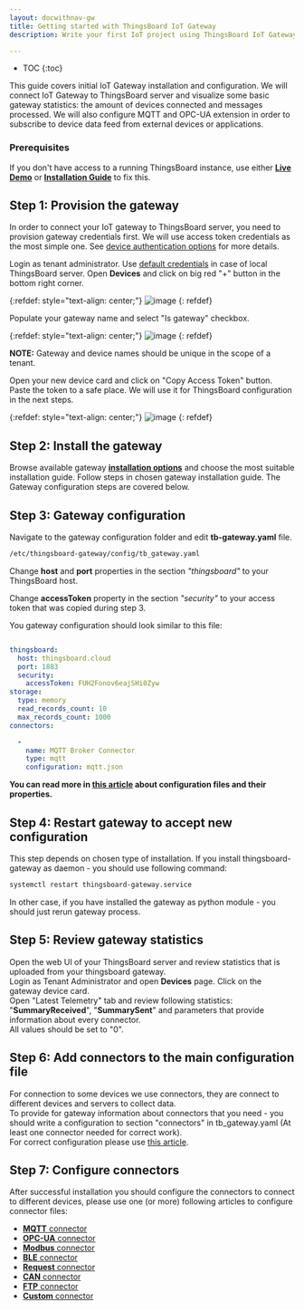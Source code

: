 ```yaml
---
layout: docwithnav-gw
title: Getting started with ThingsBoard IoT Gateway
description: Write your first IoT project using ThingsBoard IoT Gateway

---
```


* TOC
{:toc}

This guide covers initial IoT Gateway installation and configuration.
We will connect IoT Gateway to ThingsBoard server and visualize some basic gateway statistics: the amount of devices connected and messages processed.
We will also configure MQTT and OPC-UA extension in order to subscribe to device data feed from external devices or applications.  


### Prerequisites

If you don't have access to a running ThingsBoard instance, use either [**Live Demo**](https://thingsboard.cloud/signup) or
[**Installation Guide**](/docs/user-guide/install/installation-options/) 
to fix this. 


## Step 1: Provision the gateway

In order to connect your IoT gateway to ThingsBoard server, you need to provision gateway credentials first. We will use access token credentials as the most simple one.
See [device authentication options](/docs/user-guide/device-credentials/) for more details.

Login as tenant administrator. Use [default credentials](/docs/samples/demo-account/#demo-tenant) in case of local ThingsBoard server.
Open **Devices** and click on big red "+" button in the bottom right corner.

{:refdef: style="text-align: center;"}
![image](/images/gateway/device-page.png)
{: refdef} 

Populate your gateway name and select "Is gateway" checkbox.

{:refdef: style="text-align: center;"}
![image](/images/gateway/device-add.png)
{: refdef} 

**NOTE:** Gateway and device names should be unique in the scope of a tenant.

Open your new device card and click on "Copy Access Token" button. 
Paste the token to a safe place. We will use it for ThingsBoard configuration in the next steps.

{:refdef: style="text-align: center;"}
![image](/images/gateway/device-token.png)
{: refdef} 

## Step 2: Install the gateway

Browse available gateway [**installation options**](/docs/iot-gateway/installation/) and choose the most suitable installation guide.
Follow steps in chosen gateway installation guide. The Gateway configuration steps are covered below.

## Step 3: Gateway configuration

Navigate to the gateway configuration folder and edit **tb-gateway.yaml** file.
```bash
/etc/thingsboard-gateway/config/tb_gateway.yaml
```
  
Change **host** and **port** properties in the section *"thingsboard"* to your ThingsBoard host.

Change **accessToken** property in the section *"security"* to your access token that was copied during step 3.

You gateway configuration should look similar to this file:

```yaml

thingsboard:
  host: thingsboard.cloud
  port: 1883
  security:
    accessToken: FUH2Fonov6eajSHi0Zyw
storage:
  type: memory
  read_records_count: 10
  max_records_count: 1000
connectors:

  -
    name: MQTT Broker Connector
    type: mqtt
    configuration: mqtt.json

```

**You can read more in [this article](/docs/iot-gateway/configuration/) about configuration files and their properties.**  

## Step 4: Restart gateway to accept new configuration

This step depends on chosen type of installation. If you install thingsboard-gateway as daemon - you should use following command:  
```bash
systemctl restart thingsboard-gateway.service
```
In other case, if you have installed the gateway as python module - you should just rerun gateway process.   

## Step 5: Review gateway statistics

Open the web UI of your ThingsBoard server and review statistics that is uploaded from your thingsboard gateway.  
Login as Tenant Administrator and open **Devices** page. Click on the gateway device card.   
Open "Latest Telemetry" tab and review following statistics: "**SummaryReceived**", "**SummarySent**" and parameters that provide information about every connector.  
All values should be set to "0".  

## Step 6: Add connectors to the main configuration file 
 
For connection to some devices we use connectors, they are connect to different devices and servers to collect data.  
To provide for gateway information about connectors that you need - you should write a configuration to section "connectors" in tb_gateway.yaml (At least one connector needed for correct work).  
For correct configuration please use [this article](/docs/iot-gateway/configuration/#section-connectors).  
 
## Step 7: Configure connectors

After successful installation you should configure the connectors to connect to different devices, please use one (or more) following articles to configure connector files:  
 - [**MQTT** connector](/docs/iot-gateway/config/mqtt/)
 - [**OPC-UA** connector](/docs/iot-gateway/config/opc-ua/)
 - [**Modbus** connector](/docs/iot-gateway/config/modbus/)
 - [**BLE** connector](/docs/iot-gateway/config/ble/)
 - [**Request** connector](/docs/iot-gateway/config/request/)
 - [**CAN** connector](/docs/iot-gateway/config/can/)
 - [**FTP** connector](/docs/iot-gateway/config/ftp/)
 - [**Custom** connector](/docs/iot-gateway/custom/)
